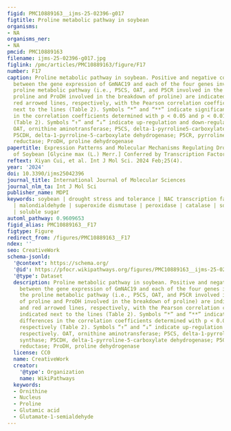 ```yaml
---
figid: PMC10889163__ijms-25-02396-g017
figtitle: Proline metabolic pathway in soybean
organisms:
- NA
organisms_ner:
- NA
pmcid: PMC10889163
filename: ijms-25-02396-g017.jpg
figlink: /pmc/articles/PMC10889163/figure/F17
number: F17
caption: Proline metabolic pathway in soybean. Positive and negative correlations
  between the gene expression of GmNAC19 and each of the four genes involved in the
  proline metabolic pathway (i.e., P5CS, OAT, and P5CR involved in the synthesis of
  proline and ProDH involved in the breakdown of proline) are indicated by blue and
  red arrowed lines, respectively, with the Pearson correlation coefficients indicated
  next to the lines (Table 2). Symbols “*” and “**” indicate significant differences
  in the correlation coefficients determined with p < 0.05 and p < 0.01, respectively
  (Table 2). Symbols “↑” and “↓” indicate up-regulation and down-regulation, respectively.
  OAT, ornithine aminotransferase; P5CS, delta-1-pyrroline5-carboxylate synthase;
  P5CDH, delta-1-pyrroline-5-carboxylate dehydrogenase; P5CR, pyrroline-5-carboxylate
  reductase; ProDH, proline dehydrogenase
papertitle: Expression Patterns and Molecular Mechanisms Regulating Drought Tolerance
  of Soybean [Glycine max (L.) Merr.] Conferred by Transcription Factor Gene GmNAC19
reftext: Xiyan Cui, et al. Int J Mol Sci. 2024 Feb;25(4).
year: '2024'
doi: 10.3390/ijms25042396
journal_title: International Journal of Molecular Sciences
journal_nlm_ta: Int J Mol Sci
publisher_name: MDPI
keywords: soybean | drought stress and tolerance | NAC transcription factor | proline
  | malondialdehyde | superoxide dismutase | peroxidase | catalase | soluble protein
  | soluble sugar
automl_pathway: 0.9609653
figid_alias: PMC10889163__F17
figtype: Figure
redirect_from: /figures/PMC10889163__F17
ndex: ''
seo: CreativeWork
schema-jsonld:
  '@context': https://schema.org/
  '@id': https://pfocr.wikipathways.org/figures/PMC10889163__ijms-25-02396-g017.html
  '@type': Dataset
  description: Proline metabolic pathway in soybean. Positive and negative correlations
    between the gene expression of GmNAC19 and each of the four genes involved in
    the proline metabolic pathway (i.e., P5CS, OAT, and P5CR involved in the synthesis
    of proline and ProDH involved in the breakdown of proline) are indicated by blue
    and red arrowed lines, respectively, with the Pearson correlation coefficients
    indicated next to the lines (Table 2). Symbols “*” and “**” indicate significant
    differences in the correlation coefficients determined with p < 0.05 and p < 0.01,
    respectively (Table 2). Symbols “↑” and “↓” indicate up-regulation and down-regulation,
    respectively. OAT, ornithine aminotransferase; P5CS, delta-1-pyrroline5-carboxylate
    synthase; P5CDH, delta-1-pyrroline-5-carboxylate dehydrogenase; P5CR, pyrroline-5-carboxylate
    reductase; ProDH, proline dehydrogenase
  license: CC0
  name: CreativeWork
  creator:
    '@type': Organization
    name: WikiPathways
  keywords:
  - Ornithine
  - Nucleus
  - Proline
  - Glutamic acid
  - Glutamate-1-semialdehyde
---
```

